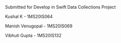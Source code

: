 Submitted for Develop in Swift Data Collections Project

Kushal K - 1MS20IS064

Manish Venugopal - 1MS20IS069

Vibhuti Gupta - 1MS20IS132



